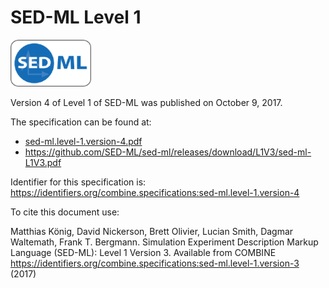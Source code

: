 # SED-ML Level 1
<img src="./files/sed-ml.png" alt="SED-ML logo" height="75"/>

Version 4 of Level 1 of SED-ML was published on October 9, 2017.

The specification can be found at:

* [sed-ml.level-1.version-4.pdf](./files/sed-ml.level-1.version-4.pdf)
* https://github.com/SED-ML/sed-ml/releases/download/L1V3/sed-ml-L1V3.pdf

Identifier for this specification is: https://identifiers.org/combine.specifications:sed-ml.level-1.version-4

To cite this document use:

Matthias König, David Nickerson, Brett Olivier, Lucian Smith, Dagmar Waltemath, Frank T. Bergmann. Simulation Experiment Description Markup Language (SED-ML): Level 1 Version 3. Available from COMBINE <https://identifiers.org/combine.specifications:sed-ml.level-1.version-3> (2017)